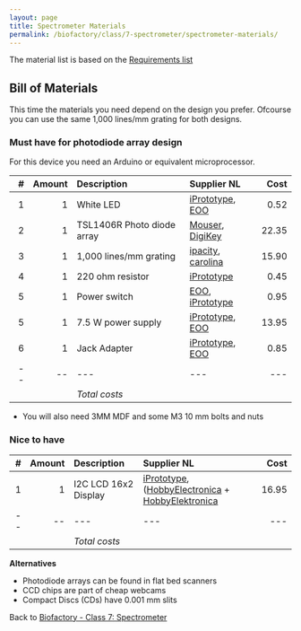 ```yaml
---
layout: page
title: Spectrometer Materials
permalink: /biofactory/class/7-spectrometer/spectrometer-materials/
---
```


The material list is based on the [Requirements list](/biofactory/class/7-spectrometer/requirements/)

## Bill of Materials

This time the materials you need depend on the design you prefer. Ofcourse you can use the same 1,000 lines/mm grating for both designs.

### Must have for photodiode array design

For this device you need an Arduino or equivalent microprocessor.

|#|Amount|Description|Supplier NL|Cost|
|-:|----:|:---------|:-------|---:|
|1|1|White LED|[iPrototype](https://iprototype.nl/products/components/led-lcd/ledwit), [EOO](http://www.eoo-bv.nl/index.php?_a=viewProd&productId=9088)|0.52|
|2|1|TSL1406R Photo diode array|[Mouser](http://nl.mouser.com/ProductDetail/ams/TSL1406R/?qs=owm69ILshgasXOGrAzFz%252bQ%3D%3D), [DigiKey](http://www.digikey.nl/product-detail/en/TSL1406R/TSL1406-R-ND/3095064)|22.35|
|3|1|1,000 lines/mm grating|[ipacity](http://ipacity.biedmeer.nl/Webwinkel-Product-78540591/Folie-tralie-1000-lijnen-mm-%2815-x-30-cm%29.html), [carolina](http://www.carolina.com/physical-science-light-and-optics/diffraction-grating/755230.pr?catId=&mCat=&sCat=&ssCat=&question=diffraction+grating)|15.90|
|4|1|220 ohm resistor|[iPrototype](https://iprototype.nl/products/components/resistors/220R)|0.45|
|5|1|Power switch|[EOO](http://www.eoo-bv.nl/index.php?_a=viewProd&productId=11596), [iPrototype](https://iprototype.nl/products/components/buttons-switches/rocker-switch-large)|0.95|
|5|1|7.5 W power supply|[iPrototype](https://iprototype.nl/products/accessoires/power/adapter), [EOO](http://www.eoo-bv.nl/index.php?_a=viewProd&productId=11642)|13.95|
|6|1|Jack Adapter|[iPrototype](https://iprototype.nl/products/accessoires/power/DC-barrel-jack-adapter), [EOO](http://www.eoo-bv.nl/index.php?_a=viewProd&productId=3298)|0.85|
|--|--|---|---|---|
|||*Total costs*|||

* You will also need 3MM MDF and some M3 10 mm bolts and nuts

### Nice to have

|#|Amount|Description|Supplier NL|Cost|
|-:|----:|:---------|:-------|---:|
|1|1|I2C LCD 16x2 Display|[iPrototype](https://iprototype.nl/products/components/led-lcd/lcd16x2-I2C-BL), ([HobbyElectronica](http://www.hobbyelectronica.nl/product/hd44780-16x2-karakters-lcd-display-module-blauw-backlight/) + [HobbyElektronica](http://www.hobbyelectronica.nl/product/i2c-lcd-interface-voor-16x2-en-20x4-displays/)|16.95|
|--|--|---|---|---|
|||*Total costs*|||

**Alternatives**

* Photodiode arrays can be found in flat bed scanners
* CCD chips are part of cheap webcams
* Compact Discs (CDs) have 0.001 mm slits

Back to [Biofactory - Class 7: Spectrometer](/biofactory/class/7-spectrometer/)
